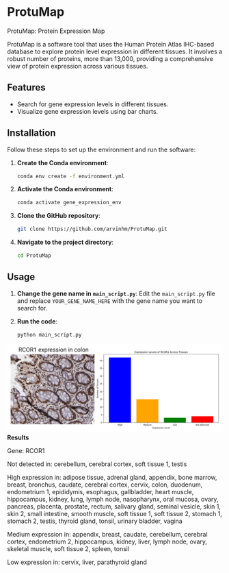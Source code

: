 # ProtuMap
ProtuMap: Protein Expression Map

ProtuMap is a software tool that uses the Human Protein Atlas IHC-based database to explore protein level expression in different tissues. It involves a robust number of proteins, more than 13,000, providing a comprehensive view of protein expression across various tissues.

## Features

- Search for gene expression levels in different tissues.
- Visualize gene expression levels using bar charts.

## Installation

Follow these steps to set up the environment and run the software:

1. **Create the Conda environment**:
    ```sh
    conda env create -f environment.yml
    ```

2. **Activate the Conda environment**:
    ```sh
    conda activate gene_expression_env
    ```

3. **Clone the GitHub repository**:
    ```sh
    git clone https://github.com/arvinhm/ProtuMap.git
    ```

4. **Navigate to the project directory**:
    ```sh
    cd ProtuMap
    ```

## Usage

1. **Change the gene name in `main_script.py`**:
    Edit the `main_script.py` file and replace `YOUR_GENE_NAME_HERE` with the gene name you want to search for.

2. **Run the code**:
    ```sh
    python main_script.py
    ```
![Diagram](figures/RCOR1.png)
**Results**

Gene: RCOR1

Not detected in: cerebellum, cerebral cortex, soft tissue 1, testis

High expression in: adipose tissue, adrenal gland, appendix, bone marrow, breast, bronchus, caudate, cerebral cortex, cervix, colon, duodenum, endometrium 1, epididymis, esophagus, gallbladder, heart muscle, hippocampus, kidney, lung, lymph node, nasopharynx, oral mucosa, ovary, pancreas, placenta, prostate, rectum, salivary gland, seminal vesicle, skin 1, skin 2, small intestine, smooth muscle, soft tissue 1, soft tissue 2, stomach 1, stomach 2, testis, thyroid gland, tonsil, urinary bladder, vagina

Medium expression in: appendix, breast, caudate, cerebellum, cerebral cortex, endometrium 2, hippocampus, kidney, liver, lymph node, ovary, skeletal muscle, soft tissue 2, spleen, tonsil

Low expression in: cervix, liver, parathyroid gland
